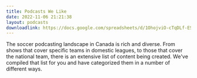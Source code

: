 ```yaml
---
title: Podcasts We Like
date: 2022-11-06 21:21:38
layout: podcasts
downloadlink: https://docs.google.com/spreadsheets/d/1OhojviO-cTqDLf-ES09cAii0tRPsf-9WPHIG-OK466Y/edit?usp=sharing
---
```


The soccer podcasting landscape in Canada is rich and diverse. From shows that cover specific teams in domestic leagues, to those that cover the national team, there is an extensive list of content being created. We've compiled that list for you and have categorized them in a number of different ways. 